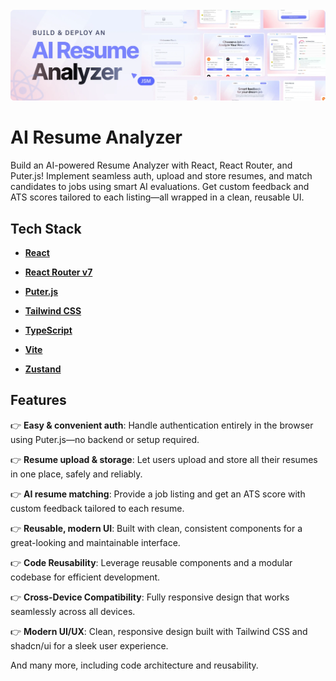 <div align="center">
  <br />    
  <img src="public/readme/hero.webp" alt="Project Banner" />   
  <br />
</div>

# AI Resume Analyzer

Build an AI-powered Resume Analyzer with React, React Router, and Puter.js! Implement seamless auth, upload and store resumes, and match candidates to jobs using smart AI evaluations. Get custom feedback and ATS scores tailored to each listing—all wrapped in a clean, reusable UI.

## Tech Stack

- **[React](https://react.dev/)**

- **[React Router v7](https://reactrouter.com/)**

- **[Puter.js](https://jsm.dev/resumind-puterjs)**

- **[Tailwind CSS](https://tailwindcss.com/)**

- **[TypeScript](https://www.typescriptlang.org/)**

- **[Vite](https://vite.dev/)**

- **[Zustand](https://github.com/pmndrs/zustand)**

## Features

👉 **Easy & convenient auth**: Handle authentication entirely in the browser using Puter.js—no backend or setup required.

👉 **Resume upload & storage**: Let users upload and store all their resumes in one place, safely and reliably.

👉 **AI resume matching**: Provide a job listing and get an ATS score with custom feedback tailored to each resume.

👉 **Reusable, modern UI**: Built with clean, consistent components for a great-looking and maintainable interface.

👉 **Code Reusability**: Leverage reusable components and a modular codebase for efficient development.

👉 **Cross-Device Compatibility**: Fully responsive design that works seamlessly across all devices.

👉 **Modern UI/UX**: Clean, responsive design built with Tailwind CSS and shadcn/ui for a sleek user experience.

And many more, including code architecture and reusability.
